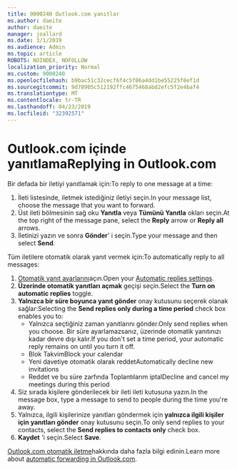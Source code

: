 ```yaml
---
title: 9000240 Outlook.com yanıtlar
ms.author: daeite
author: daeite
manager: joallard
ms.date: 3/1/2019
ms.audience: Admin
ms.topic: article
ROBOTS: NOINDEX, NOFOLLOW
localization_priority: Normal
ms.custom: 9000240
ms.openlocfilehash: b9bac51c32cecf6f4c5f86a4dd1be55225f8ef1d
ms.sourcegitcommit: 9d78905c512192ffc4675468abd2efc5f2e4baf4
ms.translationtype: MT
ms.contentlocale: tr-TR
ms.lasthandoff: 04/23/2019
ms.locfileid: "32392571"
---
```

# <a name="replying-in-outlookcom"></a><span data-ttu-id="ca58b-102">Outlook.com içinde yanıtlama</span><span class="sxs-lookup"><span data-stu-id="ca58b-102">Replying in Outlook.com</span></span>

<span data-ttu-id="ca58b-103">Bir defada bir iletiyi yanıtlamak için:</span><span class="sxs-lookup"><span data-stu-id="ca58b-103">To reply to one message at a time:</span></span>

1. <span data-ttu-id="ca58b-104">İleti listesinde, iletmek istediğiniz iletiyi seçin.</span><span class="sxs-lookup"><span data-stu-id="ca58b-104">In your message list, choose the message that you want to forward.</span></span>
2. <span data-ttu-id="ca58b-105">Üst ileti bölmesinin sağ oku **Yanıtla** veya **Tümünü Yanıtla** okları seçin.</span><span class="sxs-lookup"><span data-stu-id="ca58b-105">At the top right of the message pane, select the **Reply** arrow or **Reply all** arrows.</span></span>
3. <span data-ttu-id="ca58b-106">İletinizi yazın ve sonra **Gönder**' i seçin.</span><span class="sxs-lookup"><span data-stu-id="ca58b-106">Type your message and then select **Send**.</span></span>

<span data-ttu-id="ca58b-107">Tüm iletilere otomatik olarak yanıt vermek için:</span><span class="sxs-lookup"><span data-stu-id="ca58b-107">To automatically reply to all messages:</span></span>

1. <span data-ttu-id="ca58b-108">[Otomatik yanıt ayarlarını](https://outlook.live.com/mail/options/mail/automaticReplies/automaticRepliesOption)açın.</span><span class="sxs-lookup"><span data-stu-id="ca58b-108">Open your [Automatic replies settings](https://outlook.live.com/mail/options/mail/automaticReplies/automaticRepliesOption).</span></span>
2. <span data-ttu-id="ca58b-109">**Üzerinde otomatik yanıtları açmak** geçişi seçin.</span><span class="sxs-lookup"><span data-stu-id="ca58b-109">Select the **Turn on automatic replies** toggle.</span></span>
3. <span data-ttu-id="ca58b-110">**Yalnızca bir süre boyunca yanıt gönder** onay kutusunu seçerek olanak sağlar:</span><span class="sxs-lookup"><span data-stu-id="ca58b-110">Selecting the **Send replies only during a time period** check box enables you to:</span></span>
    - <span data-ttu-id="ca58b-111">Yalnızca seçtiğiniz zaman yanıtlarını gönder.</span><span class="sxs-lookup"><span data-stu-id="ca58b-111">Only send replies when you choose.</span></span> <span data-ttu-id="ca58b-112">Bir süre ayarlamazsanız, üzerinde otomatik yanıtınızı kadar devre dışı kalır.</span><span class="sxs-lookup"><span data-stu-id="ca58b-112">If you don't set a time period, your automatic reply remains on until you turn it off.</span></span>
    - <span data-ttu-id="ca58b-113">Blok Takvim</span><span class="sxs-lookup"><span data-stu-id="ca58b-113">Block your calendar</span></span>
    - <span data-ttu-id="ca58b-114">Yeni davetiye otomatik olarak reddet</span><span class="sxs-lookup"><span data-stu-id="ca58b-114">Automatically decline new invitations</span></span>
    - <span data-ttu-id="ca58b-115">Reddet ve bu süre zarfında Toplantılarım iptal</span><span class="sxs-lookup"><span data-stu-id="ca58b-115">Decline and cancel my meetings during this period</span></span>
4. <span data-ttu-id="ca58b-116">Siz sırada kişilere gönderilecek bir ileti ileti kutusuna yazın.</span><span class="sxs-lookup"><span data-stu-id="ca58b-116">In the message box, type a message to send to people during the time you're away.</span></span>
5. <span data-ttu-id="ca58b-117">Yalnızca, ilgili kişilerinize yanıtları göndermek için **yalnızca ilgili kişiler için yanıtları gönder** onay kutusunu seçin.</span><span class="sxs-lookup"><span data-stu-id="ca58b-117">To only send replies to your contacts, select the **Send replies to contacts only** check box.</span></span>
6. <span data-ttu-id="ca58b-118">**Kaydet** 'i seçin.</span><span class="sxs-lookup"><span data-stu-id="ca58b-118">Select **Save**.</span></span>

<span data-ttu-id="ca58b-119">[Outlook.com otomatik iletme](https://support.office.com/article/14614626-9855-48dc-a986-dec81d07b1a0)hakkında daha fazla bilgi edinin.</span><span class="sxs-lookup"><span data-stu-id="ca58b-119">Learn more about [automatic forwarding in Outlook.com](https://support.office.com/article/14614626-9855-48dc-a986-dec81d07b1a0).</span></span>